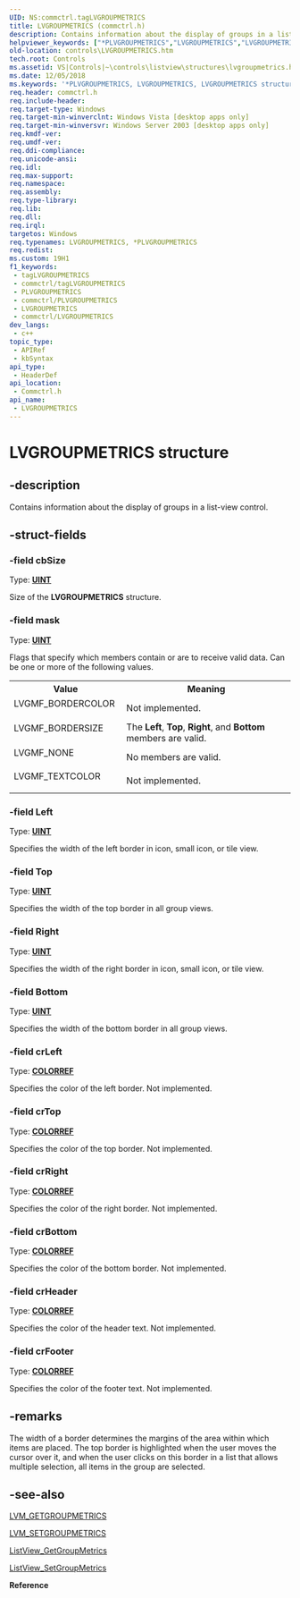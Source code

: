```yaml
---
UID: NS:commctrl.tagLVGROUPMETRICS
title: LVGROUPMETRICS (commctrl.h)
description: Contains information about the display of groups in a list-view control.
helpviewer_keywords: ["*PLVGROUPMETRICS","LVGROUPMETRICS","LVGROUPMETRICS structure [Windows Controls]","PLVGROUPMETRICS","PLVGROUPMETRICS structure pointer [Windows Controls]","commctrl/LVGROUPMETRICS","commctrl/PLVGROUPMETRICS","controls.LVGROUPMETRICS","controls.inet_LVGROUPMETRICS","inet_LVGROUPMETRICS","inet_LVGROUPMETRICS_cpp"]
old-location: controls\LVGROUPMETRICS.htm
tech.root: Controls
ms.assetid: VS|Controls|~\controls\listview\structures\lvgroupmetrics.htm
ms.date: 12/05/2018
ms.keywords: '*PLVGROUPMETRICS, LVGROUPMETRICS, LVGROUPMETRICS structure [Windows Controls], PLVGROUPMETRICS, PLVGROUPMETRICS structure pointer [Windows Controls], commctrl/LVGROUPMETRICS, commctrl/PLVGROUPMETRICS, controls.LVGROUPMETRICS, controls.inet_LVGROUPMETRICS, inet_LVGROUPMETRICS, inet_LVGROUPMETRICS_cpp'
req.header: commctrl.h
req.include-header: 
req.target-type: Windows
req.target-min-winverclnt: Windows Vista [desktop apps only]
req.target-min-winversvr: Windows Server 2003 [desktop apps only]
req.kmdf-ver: 
req.umdf-ver: 
req.ddi-compliance: 
req.unicode-ansi: 
req.idl: 
req.max-support: 
req.namespace: 
req.assembly: 
req.type-library: 
req.lib: 
req.dll: 
req.irql: 
targetos: Windows
req.typenames: LVGROUPMETRICS, *PLVGROUPMETRICS
req.redist: 
ms.custom: 19H1
f1_keywords:
 - tagLVGROUPMETRICS
 - commctrl/tagLVGROUPMETRICS
 - PLVGROUPMETRICS
 - commctrl/PLVGROUPMETRICS
 - LVGROUPMETRICS
 - commctrl/LVGROUPMETRICS
dev_langs:
 - c++
topic_type:
 - APIRef
 - kbSyntax
api_type:
 - HeaderDef
api_location:
 - Commctrl.h
api_name:
 - LVGROUPMETRICS
---
```


# LVGROUPMETRICS structure


## -description

Contains information about the display of groups in a list-view control.

## -struct-fields

### -field cbSize

Type: <b><a href="/windows/desktop/WinProg/windows-data-types">UINT</a></b>

Size of the <b>LVGROUPMETRICS</b> structure.

### -field mask

Type: <b><a href="/windows/desktop/WinProg/windows-data-types">UINT</a></b>

Flags that specify which members contain or are to receive valid data. Can be one or more of the following values.

<table>
<tr>
<th>Value</th>
<th>Meaning</th>
</tr>
<tr>
<td width="40%"><a id=""></a><dl>
<dt><b></b></dt>
<dt>LVGMF_BORDERCOLOR</dt>
</dl>
</td>
<td width="60%">
Not implemented.

</td>
</tr>
<tr>
<td width="40%"><a id=""></a><dl>
<dt><b></b></dt>
<dt>LVGMF_BORDERSIZE</dt>
</dl>
</td>
<td width="60%">
The <b>Left</b>, <b>Top</b>, <b>Right</b>, and <b>Bottom</b> members are valid.

</td>
</tr>
<tr>
<td width="40%"><a id=""></a><dl>
<dt><b></b></dt>
<dt>LVGMF_NONE</dt>
</dl>
</td>
<td width="60%">
No members are valid.

</td>
</tr>
<tr>
<td width="40%"><a id=""></a><dl>
<dt><b></b></dt>
<dt>LVGMF_TEXTCOLOR</dt>
</dl>
</td>
<td width="60%">
Not implemented.

</td>
</tr>
</table>

### -field Left

Type: <b><a href="/windows/desktop/WinProg/windows-data-types">UINT</a></b>

Specifies the width of the left border in icon, small icon, or tile view.

### -field Top

Type: <b><a href="/windows/desktop/WinProg/windows-data-types">UINT</a></b>

Specifies the width of the top border in all group views.

### -field Right

Type: <b><a href="/windows/desktop/WinProg/windows-data-types">UINT</a></b>

Specifies the width of the right border in icon, small icon, or tile view.

### -field Bottom

Type: <b><a href="/windows/desktop/WinProg/windows-data-types">UINT</a></b>

Specifies the width of the bottom border in all group views.

### -field crLeft

Type: <b><a href="/windows/desktop/WinProg/windows-data-types">COLORREF</a></b>

Specifies the color of the left border. Not implemented.

### -field crTop

Type: <b><a href="/windows/desktop/WinProg/windows-data-types">COLORREF</a></b>

Specifies the color of the top border. Not implemented.

### -field crRight

Type: <b><a href="/windows/desktop/WinProg/windows-data-types">COLORREF</a></b>

Specifies the color of the right border. Not implemented.

### -field crBottom

Type: <b><a href="/windows/desktop/WinProg/windows-data-types">COLORREF</a></b>

Specifies the color of the bottom border. Not implemented.

### -field crHeader

Type: <b><a href="/windows/desktop/WinProg/windows-data-types">COLORREF</a></b>

Specifies the color of the header text. Not implemented.

### -field crFooter

Type: <b><a href="/windows/desktop/WinProg/windows-data-types">COLORREF</a></b>

Specifies the color of the footer text. Not implemented.

## -remarks

The width of a border determines the margins of the area within which items are placed. The top border is highlighted when the user moves the cursor over it, and when the user clicks on this border in a list that allows multiple selection, all items in the group are selected.

## -see-also

<a href="/windows/desktop/Controls/lvm-getgroupmetrics">LVM_GETGROUPMETRICS</a>



<a href="/windows/desktop/Controls/lvm-setgroupmetrics">LVM_SETGROUPMETRICS</a>



<a href="/windows/desktop/api/commctrl/nf-commctrl-listview_getgroupmetrics">ListView_GetGroupMetrics</a>



<a href="/windows/desktop/api/commctrl/nf-commctrl-listview_setgroupmetrics">ListView_SetGroupMetrics</a>



<b>Reference</b>